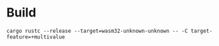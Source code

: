 # Build

```
cargo rustc --release --target=wasm32-unknown-unknown -- -C target-feature=+multivalue
```

